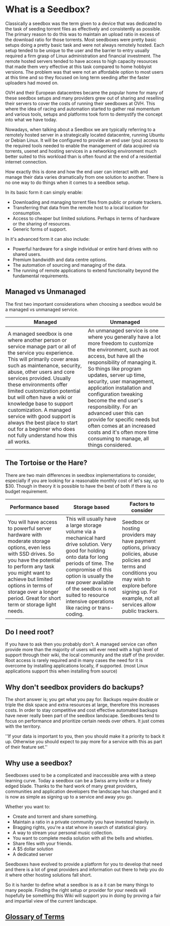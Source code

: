 # What is a Seedbox?

Classically a seedbox was the term given to a device that was dedicated to the task of seeding torrent files as effectively and consistently as possible. The primary reason to do this was to maintain an upload ratio in excess of the download ratio for those torrents. Most seedboxes were pretty basic setups doing a pretty basic task and were not always remotely hosted. Each setup tended to be unique to the user and the barrier to entry usually required a firm grasp of Linux administration and financial investment. The remote hosted servers tended to have access to high capacity resources that made them very effective at this task compared to home hobbyist versions. The problem was that were not an affordable option to most users at this time and so they focused on long term seeding after the faster uploaders had moved on.

OVH and their European datacentres became the popular home for many of these seedbox setups and many providers grew out of sharing and reselling their servers to cover the costs of running their seedboxes at OVH. This where the idea of racing and automation started to gather real momentum and various tools, setups and platforms took form to demystify the concept into what we have today.

Nowadays, when talking about a Seedbox we are typically referring to a remotely hosted server in a strategically located datacentre, running Ubuntu or Debian Linux. It will be configured to provide an end user (you) access to the required tools needed to enable the management of data acquired via torrents, usenet and hosting services in a networking environment much better suited to this workload than is often found at the end of a residential internet connection.

How exactly this is done and how the end user can interact with and manage their data varies dramatically from one solution to another. There is no one way to do things when it comes to a seedbox setup.

In its basic form it can simply enable:

* Downloading and managing torrent files from public or private trackers.
* Transferring that data from the remote host to a local location for consumption.
* Access to cheaper but limited solutions. Perhaps in terms of hardware or the sharing of resources.
* Generic forms of support.

In it's advanced form it can also include:

* Powerful hardware for a single individual or entire hard drives with no shared users.
* Premium bandwidth and data centre options.
* The automation of sourcing and managing of the data.
* The running of remote applications to extend functionality beyond the fundamental requirements.

## Managed vs Unmanaged

The first two important considerations when choosing a seedbox would be a managed vs unmanaged service.

Managed | Unmanaged
---|---
A managed seedbox is one where another person or service manage part or all of the service you experience. This will primarily cover areas such as maintenance, security, abuse, other users and core services provided. Usually these environments offer limited customization potential but will often have a wiki or knowledge base to support customization. A managed service with good support is always the best place to start out for a beginner who does not fully understand how this all works. | An unmanaged service is one where you generally have a lot more freedom to customize the environment, such as root access, but have all the responsibility of managing it. So things like program updates, server up time, security, user management, application installation and configuration tweaking become the end user's responsibility. For an advanced user this can provide for specific needs but often comes at an increased costs and it's often more time consuming to manage, all things considered. 

## The Tortoise or the Hare?

There are two main differences in seedbox implementations to consider, especially if you are looking for a reasonable monthly cost of let's say, up to $30. Though in theory it is possible to have the best of both if there is no budget requirement.

Performance based | Storage based | Factors to consider
---|---|---
 You will have access to powerful server hardware with moderate storage options, even less with SSD drives. So you have the potential to perform any task you might want to achieve but limited options in terms of storage over a longer period. Great for short term or storage light needs.| This will usually have a large storage volume via a mechanical hard drive solution. Very good for holding onto data for long periods of time. The compromise of this option is usually the raw power available of the seedbox is not suited to resource intensive operations like racing or trans-coding. |Seedbox or hosting providers may have payment options, privacy policies, abuse policies and terms and conditions you may wish to explore before signing up. For example, not all services allow public trackers. 

## Do I need root?

If you have to ask then you probably don't. A managed service can often provide more than the majority of users will ever need with a high level of support through  their wiki, the local community and the staff of the provider. Root access is rarely required and in many cases the need for it is overcome by installing applications locally, if supported. (most Linux applications support this when installing from source) 

## Why don't seedbox providers do backups?

The short answer is; you get what you pay for. Backups require double or triple the disk space and extra resources at large, therefore this increases costs. In order to stay competitive and cost effective automated backups have never really been part of the seedbox landscape. Seedboxes tend to focus on performance and prioritize certain needs over others. It just comes with the territory.

''If your data is important to you, then you should make it a priority to back it up. Otherwise you should expect to pay more for a service with this as part of their feature set.''

## Why use a seedbox?

Seedboxes used to be a complicated and inaccessible area with a steep learning curve. Today a seedbox can be a Swiss army knife or a finely edged blade. Thanks to the hard work of many great providers, communities and application developers the landscape has changed and it is now as simple as signing up to a service and away you go.

Whether you want to:

* Create and torrent and share something.
* Maintain a ratio in a private community you have invested heavily in.
* Bragging rights, you're a stat whore in search of statistical glory.
* A way to stream your personal music collection.
* You want to complete media solution with all the bells and whistles.
* Share files with your friends.
* A $5 dollar solution
* A dedicated server

Seedboxes have evolved to provide a platform for you to develop that need and there is a lot of great providers and information out there to help you do it where other hosting solutions fall short.

So it is harder to define what a seedbox is as a it can be many things to many people. Finding the right setup or provider for your needs will hopefully be something this Wiki will support you in doing by proving a fair and impartial view of the current landscape.

## [Glossary of Terms](https://www.reddit.com/r/seedboxes/wiki/glossary)